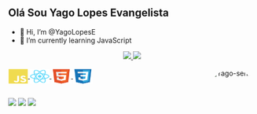 ## Olá Sou Yago Lopes Evangelista

- 👋 Hi, I’m @YagoLopesE
- 🌱 I’m currently learning JavaScript

<div align="center">
  <a href="https://github.com/YagoLopesE">
  <img height="180em" src="https://github-readme-stats.vercel.app/api?username=YagoLopesE&show_icons=true&theme=dark&include_all_commits=true&count_private=true"/>
  <img height="180em" src="https://github-readme-stats.vercel.app/api/top-langs/?username=YagoLopesE&layout=compact&langs_count=7&theme=dark"/>
</div>

<div style="display: inline_block"><br>
  <img align="center" alt="Yago-Js" height="30" width="40" src="https://raw.githubusercontent.com/devicons/devicon/master/icons/javascript/javascript-plain.svg">
  <img align="center" alt="Yago-React" height="30" width="40" src="https://raw.githubusercontent.com/devicons/devicon/master/icons/react/react-original.svg">
  <img align="center" alt="Yago-HTML" height="30" width="40" src="https://raw.githubusercontent.com/devicons/devicon/master/icons/html5/html5-original.svg">
  <img align="center" alt="Yago-CSS" height="30" width="40" src="https://raw.githubusercontent.com/devicons/devicon/master/icons/css3/css3-original.svg">  
  <img align="right" alt="Yago-senku" height="150" style="border-radius:50px;" src="https://cdn.discordapp.com/attachments/432390863285649408/933608427907874856/original.gif">
</div>

##

<div> 
  <a href="https://instagram.com/yagolopes0" target="_blank"><img src="https://img.shields.io/badge/-Instagram-%23E4405F?style=for-the-badge&logo=instagram&logoColor=white" target="_blank"></a> 
  <a href = "mailto:contatoyagolopesretur@gmail.com"><img src="https://img.shields.io/badge/-Gmail-%23333?style=for-the-badge&logo=gmail&logoColor=white" target="_blank"></a>
  <a href="https://www.linkedin.com/in/https://www.linkedin.com/in/yago-lopes-949a9a1b6" target="_blank"><img src="https://img.shields.io/badge/-LinkedIn-%230077B5?style=for-the-badge&logo=linkedin&logoColor=white" target="_blank"></a> 
  
  </div>
